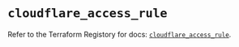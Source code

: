 # `cloudflare_access_rule`

Refer to the Terraform Registory for docs: [`cloudflare_access_rule`](https://registry.terraform.io/providers/cloudflare/cloudflare/4.12.0/docs/resources/access_rule).
